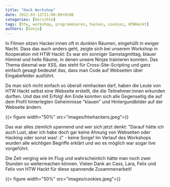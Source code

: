 ```yaml
---
title: "Hack Workshop"
date: 2022-03-12T21:00:00+0100
categories: [berichte]
tags: [htw, workshop, programmieren, hacken, cookies, HTWHackt]
authors: [Sonja]
---
```


In Filmen sitzen Hacker:innen oft in dunklen Räumen, eingehüllt in ewiger Nacht. Dass das auch anders geht, zeigte sich bei unserem Workshop in Kooperation mit HTW Hackt: Es war ein sonniger Samstagmittag, blauer Himmel und helle Räume, in denen unsere Ninjas trainieren konnten.
Das Thema diesmal war XSS, das steht für Cross-Site-Scripting und ganz einfach gesagt bedeutet das, dass man Code auf Webseiten über Eingabefelder ausführt.

Da man sich nicht einfach so überall reinhacken darf, haben die Leute von HTW Hackt selbst eine Webseite erstellt, die die Teilnehmer:innen erkunden durften. Und das mit Erfolg! Am Ende konnten sich alle Gegenseitig die auf dem Profil hinterlegten Geheimnisse "klauen" und Hintergundbilder auf der Webseite ändern.

{{< figure width="50%" src="images/htwhackers.jpeg">}}

Das war alles ziemlich spannend und wer sich jetzt denkt: "Darauf hätte ich auch Lust, aber ich habe doch gar keine Ahnung von Webseiten oder Hacking oder sonst was! :(" - keine Sorge! Im Verlauf des Workshops wurden alle wichtigen Begriffe erklärt und wo es möglich war sogar live vorgeführt.

Die Zeit verging wie im Flug und wahrscheinlich hätte man noch zwei Stunden so weitermachen können. Vielen Dank an Cass, Lara, Felix und Felix von HTW Hackt für diese spannende Zusammenarbeit!

{{< figure width="50%" src="images/cookies.jpeg">}}
